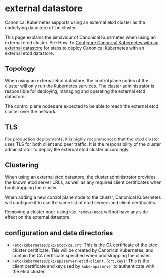 # external datastore

Canonical Kubernetes supports using an external etcd cluster as the underlying
datastore of the cluster.

This page explains the behaviour of Canonical Kubernetes when using an external
etcd cluster. See How-To
[Configure Canonical Kubernetes with an external datastore][how-to-external] for
steps to deploy Canonical Kubernetes with an external etcd datastore.

## Topology

When using an external etcd datastore, the control plane nodes of the cluster
will only run the Kubernetes services. The cluster administrator is responsible
for deploying, managing and operating the external etcd datastore.

The control plane nodes are expected to be able to reach the external etcd
cluster over the network.

## TLS

For production deployments, it is highly recommended that the etcd cluster uses
TLS for both client and peer traffic. It is the responsibility of the cluster
administrator to deploy the external etcd cluster accordingly.

## Clustering

When using an external etcd datastore, the cluster administrator provides the
known etcd server URLs, as well as any required client certificates when
bootstrapping the cluster.

When adding a new control plane node to the cluster, Canonical Kubernetes will
configure it to use the same list of etcd servers and client certificates.

Removing a cluster node using `k8s remove-node` will not have any side-effect
on the external datastore.

## configuration and data directories

- `/etc/kubernetes/pki/etcd/ca.crt`: This is the CA certificate of the etcd
  cluster certificate. This will be created by Canonical Kubernetes, and contain
  the CA certificate specified when bootstrapping the cluster.
- `/etc/kubernetes/pki/apiserver-etcd-client.{crt,key}`: This is the client
  certificate and key used by `kube-apiserver` to authenticate with the etcd
  cluster.

<!-- LINKS -->

[how-to-external]: /snap/howto/datastore/external
